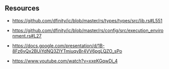 
## Resources

- https://github.com/dfinity/ic/blob/master/rs/types/types/src/lib.rs#L551
- https://github.com/dfinity/ic/blob/master/rs/config/src/execution_environment.rs#L27

- https://docs.google.com/presentation/d/1B-8Fz6yQx2BUiYdNQ3ZlYTmjuqyBr4VV6pgLQZO_sPo
- https://www.youtube.com/watch?v=xxeKGqwDi_4


